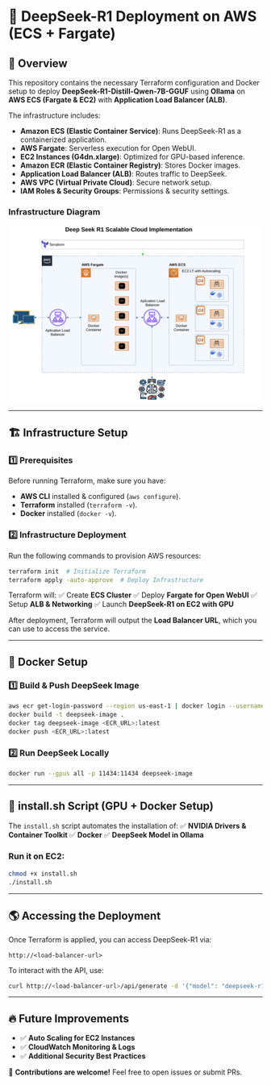 # 🚀 DeepSeek-R1 Deployment on AWS (ECS + Fargate)

## 📌 Overview
This repository contains the necessary Terraform configuration and Docker setup to deploy **DeepSeek-R1-Distill-Qwen-7B-GGUF** using **Ollama** on **AWS ECS (Fargate & EC2)** with **Application Load Balancer (ALB)**.

The infrastructure includes:
- **Amazon ECS (Elastic Container Service)**: Runs DeepSeek-R1 as a containerized application.
- **AWS Fargate**: Serverless execution for Open WebUI.
- **EC2 Instances (G4dn.xlarge)**: Optimized for GPU-based inference.
- **Amazon ECR (Elastic Container Registry)**: Stores Docker images.
- **Application Load Balancer (ALB)**: Routes traffic to DeepSeek.
- **AWS VPC (Virtual Private Cloud)**: Secure network setup.
- **IAM Roles & Security Groups**: Permissions & security settings.

### **Infrastructure Diagram**
![Infrastructure Diagram](img/infrastructure.png)

---

## 🏗️ Infrastructure Setup

### **1️⃣ Prerequisites**
Before running Terraform, make sure you have:
- **AWS CLI** installed & configured (`aws configure`).
- **Terraform** installed (`terraform -v`).
- **Docker** installed (`docker -v`).

### **2️⃣ Infrastructure Deployment**
Run the following commands to provision AWS resources:
```sh
terraform init  # Initialize Terraform
terraform apply -auto-approve  # Deploy Infrastructure
```
Terraform will:
✅ Create **ECS Cluster**
✅ Deploy **Fargate for Open WebUI**
✅ Setup **ALB & Networking**
✅ Launch **DeepSeek-R1 on EC2 with GPU**

After deployment, Terraform will output the **Load Balancer URL**, which you can use to access the service.

---

## 🐳 Docker Setup

### **1️⃣ Build & Push DeepSeek Image**
```sh
aws ecr get-login-password --region us-east-1 | docker login --username AWS --password-stdin <ECR_URL>
docker build -t deepseek-image .
docker tag deepseek-image <ECR_URL>:latest
docker push <ECR_URL>:latest
```

### **2️⃣ Run DeepSeek Locally**
```sh
docker run --gpus all -p 11434:11434 deepseek-image
```

---

## 📄 install.sh Script (GPU + Docker Setup)
The `install.sh` script automates the installation of:
✅ **NVIDIA Drivers & Container Toolkit**
✅ **Docker**
✅ **DeepSeek Model in Ollama**

### **Run it on EC2:**
```sh
chmod +x install.sh
./install.sh
```

---

## 🌎 Accessing the Deployment
Once Terraform is applied, you can access DeepSeek-R1 via:
```
http://<load-balancer-url>
```
To interact with the API, use:
```sh
curl http://<load-balancer-url>/api/generate -d '{"model": "deepseek-r1-distill-qwen", "prompt": "Hello!"}'
```

---

## 🔥 Future Improvements
- ✅ **Auto Scaling for EC2 Instances**
- ✅ **CloudWatch Monitoring & Logs**
- ✅ **Additional Security Best Practices**

🚀 **Contributions are welcome!** Feel free to open issues or submit PRs.

